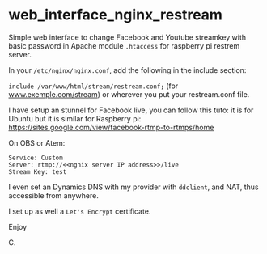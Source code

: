 # web_interface_nginx_restream

Simple web interface to change Facebook and Youtube streamkey with basic password in Apache module ```.htaccess``` for raspberry pi restrem server.

In your ```/etc/nginx/nginx.conf```, add the following in the include section:

```include /var/www/html/stream/restream.conf;``` (for www.exemple.com/stream) or wherever you put your restream.conf file.

I have setup an stunnel for Facebook live, you can follow this tuto: it is for Ubuntu but it is similar for Raspberry pi:
https://sites.google.com/view/facebook-rtmp-to-rtmps/home



On OBS or Atem:
```
Service: Custom
Server: rtmp://<<ngnix server IP address>>/live
Stream Key: test
```
I even set an Dynamics DNS with my provider with `ddclient`, and NAT, thus accessible from anywhere.

I set up as well a `Let's Encrypt` certificate.

Enjoy

C.
